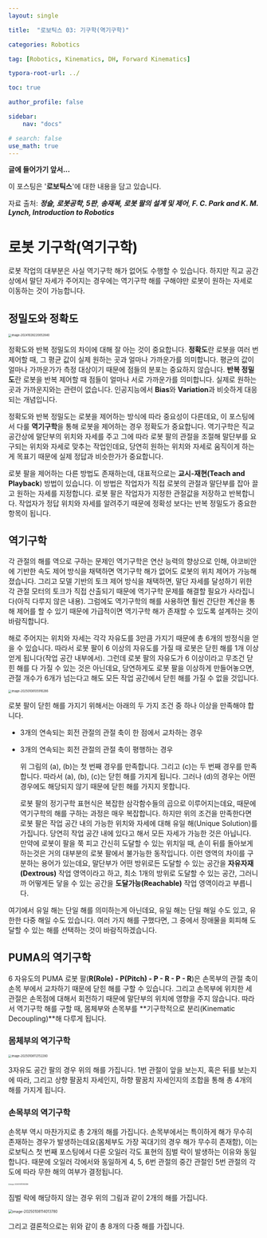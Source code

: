 ```yaml
---
layout: single

title:  "로보틱스 03: 기구학(역기구학)"

categories: Robotics

tag: [Robotics, Kinematics, DH, Forward Kinematics]

typora-root-url: ../

toc: true

author_profile: false

sidebar:
    nav: "docs"

# search: false
use_math: true
---
```




**글에 들어가기 앞서...**

이 포스팅은 '**로보틱스**'에 대한 내용을 담고 있습니다.



자료 출처: ***정슬, 로봇공학, 5판***,  ***송재복, 로봇 팔의 설계 및 제어***, ***F. C. Park and K. M. Lynch, Introduction to Robotics***









# 로봇 기구학(역기구학)

  로봇 작업의 대부분은 사실 역기구학 해가 없어도 수행할 수 있습니다. 하지만 직교 공간상에서 말단 자세가 주어지는 경우에는 역기구학 해를 구해야만 로봇이 원하는 자세로 이동하는 것이 가능합니다.







## 정밀도와 정확도

<img src="/images/2024-10-28-Robotics_03/image-20241028220052840.png" alt="image-20241028220052840" style="zoom:40%;" />

  정확도와 반복 정밀도의 차이에 대해 잘 아는 것이 중요합니다. **정확도**란 로봇을 여러 번 제어할 때, 그 평균 값이 실제 원하는 곳과 얼마나 가까운가를 의미합니다. 평균의 값이 얼마나 가까운가가 측정 대상이기 때문에 점들의 분포는 중요하지 않습니다. **반복 정밀도**란 로봇을 반복 제어할 때 점들이 얼마나 서로 가까운가를 의미합니다. 실제로 원하는 곳과 가까운지와는 관련이 없습니다. 인공지능에서 **Bias**와 **Variation**과 비슷하게 대응되는 개념입니다. 

  정확도와 반복 정밀도는 로봇을 제어하는 방식에 따라 중요성이 다른데요, 이 포스팅에서 다룰 **역기구학**을 통해 로봇을 제어하는 경우 정확도가 중요합니다. 역기구학은 직교공간상에 말단부의 위치와 자세를 주고 그에 따라 로봇 팔의 관절을 조절해 말단부를 요구되는 위치와 자세로 맞추는 작업인데요, 당연히 원하는 위치와 자세로 움직이게 하는게 목표기 때문에 실제 정답과 비슷한가가 중요합니다. 

  로봇 팔을 제어하는 다른 방법도 존재하는데, 대표적으로는 **교시-재현(Teach and Playback**) 방법이 있습니다. 이 방법은 작업자가 직접 로봇의 관절과 말단부를 잡아 끌고 원하는 자세를 지정합니다. 로봇 팔은 작업자가 지정한 관절값을 저장하고 반복합니다. 작업자가 정답 위치와 자세를 알려주기 때문에 정확성 보다는 반복 정밀도가 중요한 항목이 됩니다. 







## 역기구학

  각 관절의 해를 역으로 구하는 문제인 역기구학은 연산 능력의 향상으로 인해, 야코비안에 기반한 속도 제어 방식을 채택하면 역기구학 해가 없어도 로봇의 위치 제어가 가능해졌습니다. 그리고 모델 기반의 토크 제어 방식을 채택하면, 말단 자세를 달성하기 위한 각 관절 모터의 토크가 직접 산출되기 때문에 역기구학 문제를 해결할 필요가 사라집니다(아직 다루지 않은 내용). 그럼에도 역기구학의 해를 사용하면 훨씬 간단한 계산을 통해 제어를 할 수 있기 때문에 가급적이면 역기구학 해가 존재할 수 있도록 설계하는 것이 바람직합니다.

  해로 주어지는 위치와 자세는 각각 자유도를 3만큼 가지기 때문에 총 6개의 방정식을 얻을 수 있습니다. 따라서 로봇 팔이 6 이상의 자유도를 가질 때 로봇은 닫힌 해를 1개 이상 얻게 됩니다(작업 공간 내부에서). 그런데 로봇 팔의 자유도가 6 이상이라고 무조건 닫힌 해를 다 가질 수 있는 것은 아닌데요, 당연하게도 로봇 팔을 이상하게 만들어놓으면, 관절 개수가 6개가 넘는다고 해도 모든 작업 공간에서 닫힌 해를 가질 수 없을 것입니다.



<img src="/images/2024-10-28-Robotics_03/image-20250108105916286.png" alt="image-20250108105916286" style="zoom:40%;" />

  로봇 팔이 닫힌 해를 가지기 위해서는 아래의 두 가지 조건 중 하나 이상을 만족해야 합니다.

- 3개의 연속되는 회전 관절의 관절 축이 한 점에서 교차하는 경우
- 3개의 연속되는 회전 관절의 관절 축이 평행하는 경우



  위 그림의 (a), (b)는 첫 번째 경우를 만족합니다. 그리고 (c)는 두 번째 경우를 만족합니다. 따라서 (a), (b), (c)는 닫힌 해를 가지게 됩니다. 그러나 (d)의 경우는 어떤 경우에도 해당되지 않기 때문에 닫힌 해를 가지지 못합니다.

  로봇 팔의 정기구학 표현식은 복잡한 삼각함수들의 곱으로 이루어지는데요, 때문에 역기구학의 해를 구하는 과정은 매우 복잡합니다. 하지만 위의 조건을 만족한다면 로봇 팔은 작업 공간 내의 가능한 위치와 자세에 대해 유일 해(Unique Solution)를 가집니다. 당연히 작업 공간 내에 있다고 해서 모든 자세가 가능한 것은 아닙니다. 만약에 로봇이 팔을 쭉 피고 간신히 도달할 수 있는 위치일 때, 손이 뒤를 돌아보게 하는것은 거의 대부분의 로봇 팔에서 불가능한 동작입니다. 이런 영역의 차이를 구분하는 용어가 있는데요, 말단부가 어떤 방위로든 도달할 수 있는 공간을 **자유자재(Dextrous)** 작업 영역이라고 하고, 최소 1개의 방위로 도달할 수 있는 공간, 그러니까 어떻게든 닿을 수 있는 공간을 **도달가능(Reachable)** 작업 영역이라고 부릅니다.

여기에서 유일 해는 단일 해를 의미하는게 아닌데요, 유일 해는 단일 해일 수도 있고, 유한한 다중 해일 수도 있습니다. 여러 가지 해를 구했다면, 그 중에서 장애물을 회피해 도달할 수 있는 해를 선택하는 것이 바람직하겠습니다.











## PUMA의 역기구학

6 자유도의 PUMA 로봇 팔(**R(Role) - P(Pitch) - P - R - P - R**)은 손목부의 관절 축이 손목 부에서 교차하기 때문에 닫힌 해를 구할 수 있습니다. 그리고 손목부에 위치한 세 관절은 손목점에 대해서 회전하기 때문에 말단부의 위치에 영향을 주지 않습니다. 따라서 역기구학 해를 구할 때, 몸체부와 손목부를 **기구학적으로 분리(Kinematic Decoupling)**해 다루게 됩니다.





### 몸체부의 역기구학

<img src="/images/2024-10-28-Robotics_03/image-20250108112152280.png" alt="image-20250108112152280" style="zoom:40%;" />

  3자유도 공간 팔의 경우 위의 해를 가집니다. 1번 관절이 앞을 보는지, 혹은 뒤를 보는지에 따라, 그리고 상향 팔꿈치 자세인지, 하향 팔꿈치 자세인지의 조합을 통해 총 4개의 해를 가지게 됩니다.





### 손목부의 역기구학

손목부 역시 마찬가지로 총 2개의 해를 가집니다. 손목부에서는 특이하게 해가 무수히 존재하는 경우가 발생하는데요(몸체부도 가장 꼭대기의 경우 해가 무수히 존재함), 이는 로보틱스 첫 번째 포스팅에서 다룬 오일러 각도 표현의 짐벌 락이 발생하는 이유와 동일합니다. 때문에 오일러 각에서와 동일하게 4, 5, 6번 관절의 중간 관절인 5번 관절의 각도에 따라 무한 해의 여부가 결정됩니다.



<img src="/images/2024-10-28-Robotics_03/image-20250108113920386.png" alt="image-20250108113920386" style="zoom:20%;" />

  짐벌 락에 해당하지 않는 경우 위의 그림과 같이 2개의 해를 가집니다.



<img src="/images/2024-10-28-Robotics_03/image-20250108114013780.png" alt="image-20250108114013780" style="zoom:50%;" />

그리고 결론적으로는 위와 같이 총 8개의 다중 해를 가집니다.

